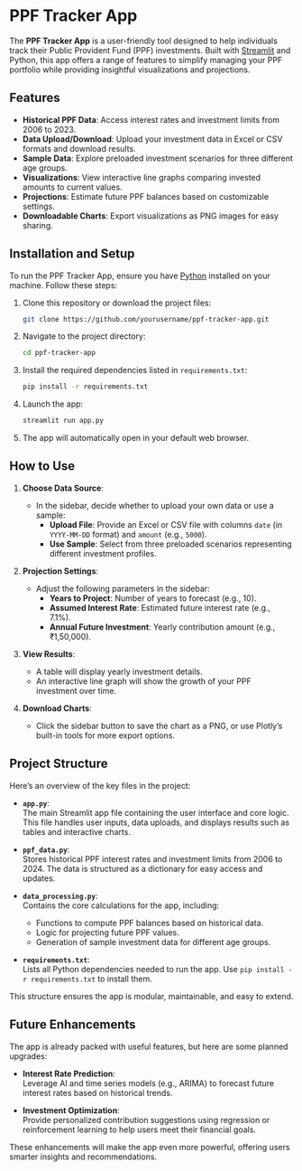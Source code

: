 # PPF Tracker App

The **PPF Tracker App** is a user-friendly tool designed to help individuals track their Public Provident Fund (PPF) investments. Built with [Streamlit](https://streamlit.io/) and Python, this app offers a range of features to simplify managing your PPF portfolio while providing insightful visualizations and projections.

## Features

- **Historical PPF Data**: Access interest rates and investment limits from 2006 to 2023.
- **Data Upload/Download**: Upload your investment data in Excel or CSV formats and download results.
- **Sample Data**: Explore preloaded investment scenarios for three different age groups.
- **Visualizations**: View interactive line graphs comparing invested amounts to current values.
- **Projections**: Estimate future PPF balances based on customizable settings.
- **Downloadable Charts**: Export visualizations as PNG images for easy sharing.

## Installation and Setup

To run the PPF Tracker App, ensure you have [Python](https://www.python.org/) installed on your machine. Follow these steps:

1. Clone this repository or download the project files:
   ```bash
   git clone https://github.com/yourusername/ppf-tracker-app.git
   ```
2. Navigate to the project directory:
   ```bash
   cd ppf-tracker-app
   ```
3. Install the required dependencies listed in `requirements.txt`:
   ```bash
   pip install -r requirements.txt
   ```
4. Launch the app:
   ```bash
   streamlit run app.py
   ```
5. The app will automatically open in your default web browser.

## How to Use

1. **Choose Data Source**:
   - In the sidebar, decide whether to upload your own data or use a sample:
     - **Upload File**: Provide an Excel or CSV file with columns `date` (in `YYYY-MM-DD` format) and `amount` (e.g., `5000`).
     - **Use Sample**: Select from three preloaded scenarios representing different investment profiles.

2. **Projection Settings**:
   - Adjust the following parameters in the sidebar:
     - **Years to Project**: Number of years to forecast (e.g., 10).
     - **Assumed Interest Rate**: Estimated future interest rate (e.g., 7.1%).
     - **Annual Future Investment**: Yearly contribution amount (e.g., ₹1,50,000).

3. **View Results**:
   - A table will display yearly investment details.
   - An interactive line graph will show the growth of your PPF investment over time.

4. **Download Charts**:
   - Click the sidebar button to save the chart as a PNG, or use Plotly’s built-in tools for more export options.

## Project Structure

Here’s an overview of the key files in the project:

- **`app.py`**:  
  The main Streamlit app file containing the user interface and core logic. This file handles user inputs, data uploads, and displays results such as tables and interactive charts.

- **`ppf_data.py`**:  
  Stores historical PPF interest rates and investment limits from 2006 to 2024. The data is structured as a dictionary for easy access and updates.

- **`data_processing.py`**:  
  Contains the core calculations for the app, including:
  - Functions to compute PPF balances based on historical data.
  - Logic for projecting future PPF values.
  - Generation of sample investment data for different age groups.

- **`requirements.txt`**:  
  Lists all Python dependencies needed to run the app. Use `pip install -r requirements.txt` to install them.

This structure ensures the app is modular, maintainable, and easy to extend.

## Future Enhancements

The app is already packed with useful features, but here are some planned upgrades:

- **Interest Rate Prediction**:  
  Leverage AI and time series models (e.g., ARIMA) to forecast future interest rates based on historical trends.

- **Investment Optimization**:  
  Provide personalized contribution suggestions using regression or reinforcement learning to help users meet their financial goals.

These enhancements will make the app even more powerful, offering users smarter insights and recommendations.